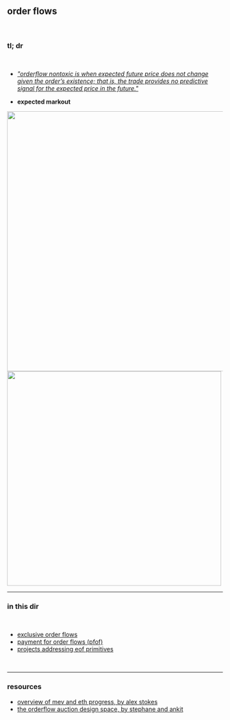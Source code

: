 ## order flows

<br>

### tl; dr

<br>

* *["orderflow nontoxic is when expected future price does not change given the order’s existence; that is, the trade provides no predictive signal for the expected price in the future."](https://xenophonlabs.com/papers/uniswap_valuing_orderflow.pdf)*

* **expected markout**

<img width="606" src="https://user-images.githubusercontent.com/1130416/219824398-c044f48d-6389-4f27-bac5-9ba73554c1ea.png">



<br>

<img width="500" src="https://user-images.githubusercontent.com/1130416/232376994-0c6c97e5-585c-46ef-a5a6-2174bedc6071.png">


<br>


----

### in this dir

<br>

* [exclusive order flows](exclusive_order_flows.md)
* [payment for order flows (pfof)](101.md)
* [projects addressing eof primitives](projects.md)

<br>

---

### resources

* [overview of mev and eth progress, by alex stokes](https://www.youtube.com/watch?v=DZfKE8djQTM)
* [the orderflow auction design space, by stephane and ankit](https://frontier.tech/the-orderflow-auction-design-space)
